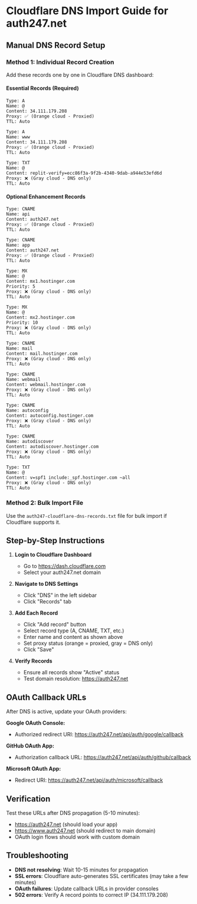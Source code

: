 # Cloudflare DNS Import Guide for auth247.net

## Manual DNS Record Setup

### Method 1: Individual Record Creation
Add these records one by one in Cloudflare DNS dashboard:

#### Essential Records (Required)
```
Type: A
Name: @
Content: 34.111.179.208
Proxy: ✅ (Orange cloud - Proxied)
TTL: Auto

Type: A  
Name: www
Content: 34.111.179.208
Proxy: ✅ (Orange cloud - Proxied)
TTL: Auto

Type: TXT
Name: @
Content: replit-verify=ecc86f3a-9f2b-4340-9dab-a944e53efd6d
Proxy: ❌ (Gray cloud - DNS only)
TTL: Auto
```

#### Optional Enhancement Records
```
Type: CNAME
Name: api
Content: auth247.net
Proxy: ✅ (Orange cloud - Proxied)
TTL: Auto

Type: CNAME
Name: app  
Content: auth247.net
Proxy: ✅ (Orange cloud - Proxied)
TTL: Auto

Type: MX
Name: @
Content: mx1.hostinger.com
Priority: 5
Proxy: ❌ (Gray cloud - DNS only)
TTL: Auto

Type: MX
Name: @
Content: mx2.hostinger.com
Priority: 10
Proxy: ❌ (Gray cloud - DNS only)
TTL: Auto

Type: CNAME
Name: mail
Content: mail.hostinger.com
Proxy: ❌ (Gray cloud - DNS only)
TTL: Auto

Type: CNAME
Name: webmail
Content: webmail.hostinger.com
Proxy: ❌ (Gray cloud - DNS only)
TTL: Auto

Type: CNAME
Name: autoconfig
Content: autoconfig.hostinger.com
Proxy: ❌ (Gray cloud - DNS only)
TTL: Auto

Type: CNAME
Name: autodiscover
Content: autodiscover.hostinger.com
Proxy: ❌ (Gray cloud - DNS only)
TTL: Auto

Type: TXT
Name: @
Content: v=spf1 include:_spf.hostinger.com ~all
Proxy: ❌ (Gray cloud - DNS only)
TTL: Auto
```

### Method 2: Bulk Import File
Use the `auth247-cloudflare-dns-records.txt` file for bulk import if Cloudflare supports it.

## Step-by-Step Instructions

1. **Login to Cloudflare Dashboard**
   - Go to https://dash.cloudflare.com
   - Select your auth247.net domain

2. **Navigate to DNS Settings**
   - Click "DNS" in the left sidebar
   - Click "Records" tab

3. **Add Each Record**
   - Click "Add record" button
   - Select record type (A, CNAME, TXT, etc.)
   - Enter name and content as shown above
   - Set proxy status (orange = proxied, gray = DNS only)
   - Click "Save"

4. **Verify Records**
   - Ensure all records show "Active" status
   - Test domain resolution: https://auth247.net

## OAuth Callback URLs
After DNS is active, update your OAuth providers:

**Google OAuth Console:**
- Authorized redirect URI: https://auth247.net/api/auth/google/callback

**GitHub OAuth App:**
- Authorization callback URL: https://auth247.net/api/auth/github/callback

**Microsoft OAuth App:**
- Redirect URI: https://auth247.net/api/auth/microsoft/callback

## Verification
Test these URLs after DNS propagation (5-10 minutes):
- https://auth247.net (should load your app)
- https://www.auth247.net (should redirect to main domain)
- OAuth login flows should work with custom domain

## Troubleshooting
- **DNS not resolving**: Wait 10-15 minutes for propagation
- **SSL errors**: Cloudflare auto-generates SSL certificates (may take a few minutes)
- **OAuth failures**: Update callback URLs in provider consoles
- **502 errors**: Verify A record points to correct IP (34.111.179.208)